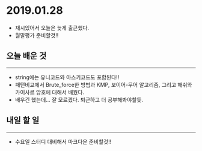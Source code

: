 # 2019.01.28

- 재시있어서 오늘은 늦게 출근했다.
- 월말평가 준비할것!!

## 오늘 배운 것

---

- string에는 유니코드와 아스키코드도 포함된다!!
- 패턴비교에서 Brute_force한 방법과 KMP, 보이어-무어 알고리즘, 그리고 해쉬와 카이사르 암호에 대해서 배웠다.
- 배우긴 했는데... 잘 모르겠다. 퇴근하고 더 공부해봐야할듯.

## 내일 할 일

---

- 수요일 스터디 대비해서 마크다운 준비할것!!